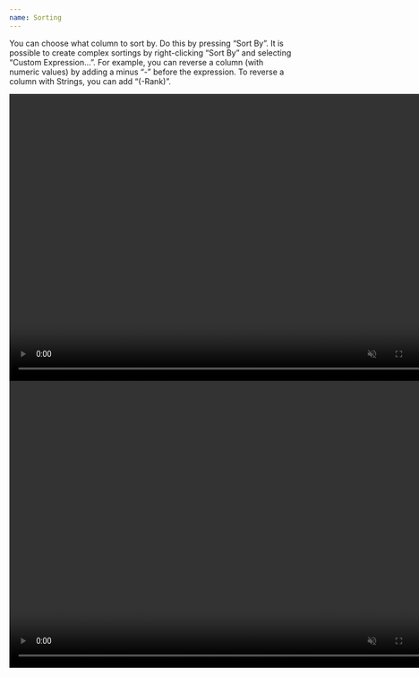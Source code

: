 ```yaml
---
name: Sorting
---
```

You can choose what column to sort by.
Do this by pressing “Sort By”.
It is possible to create complex sortings by right-clicking “Sort By” and selecting “Custom Expression…”.
For example, you can reverse a column (with numeric values) by adding a minus “-” before the expression. To reverse a column with Strings, you can add “(-Rank)”.

<video controls muted width="768" height="512">
  <source src="../assets/webms/sorting.webm" type="video/webm">
</video>

<video controls muted width="768" height="512">
  <source src="../assets/webms/sorting2.webm" type="video/webm">
</video>